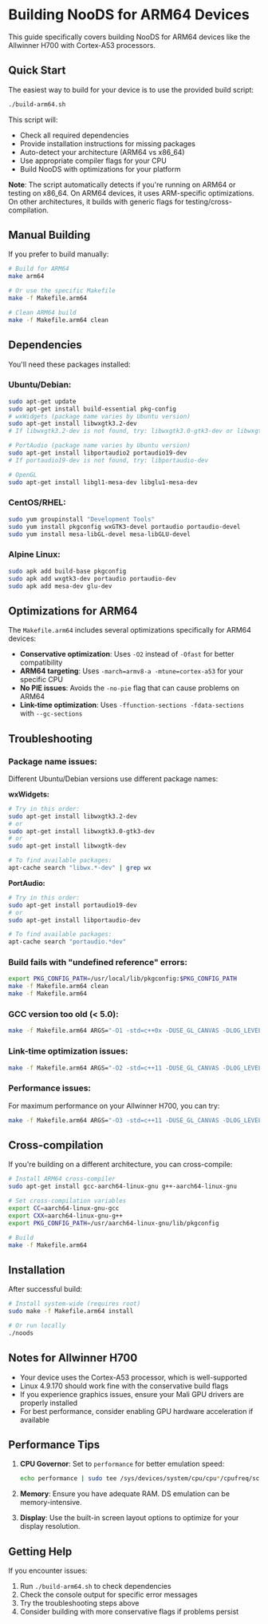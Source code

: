 # Building NooDS for ARM64 Devices

This guide specifically covers building NooDS for ARM64 devices like the Allwinner H700 with Cortex-A53 processors.

## Quick Start

The easiest way to build for your device is to use the provided build script:

```bash
./build-arm64.sh
```

This script will:
- Check all required dependencies
- Provide installation instructions for missing packages
- Auto-detect your architecture (ARM64 vs x86_64)
- Use appropriate compiler flags for your CPU
- Build NooDS with optimizations for your platform

**Note**: The script automatically detects if you're running on ARM64 or testing on x86_64. On ARM64 devices, it uses ARM-specific optimizations. On other architectures, it builds with generic flags for testing/cross-compilation.

## Manual Building

If you prefer to build manually:

```bash
# Build for ARM64
make arm64

# Or use the specific Makefile
make -f Makefile.arm64

# Clean ARM64 build
make -f Makefile.arm64 clean
```

## Dependencies

You'll need these packages installed:

### Ubuntu/Debian:
```bash
sudo apt-get update
sudo apt-get install build-essential pkg-config
# wxWidgets (package name varies by Ubuntu version)
sudo apt-get install libwxgtk3.2-dev 
# If libwxgtk3.2-dev is not found, try: libwxgtk3.0-gtk3-dev or libwxgtk-dev

# PortAudio (package name varies by Ubuntu version)
sudo apt-get install libportaudio2 portaudio19-dev
# If portaudio19-dev is not found, try: libportaudio-dev

# OpenGL
sudo apt-get install libgl1-mesa-dev libglu1-mesa-dev
```

### CentOS/RHEL:
```bash
sudo yum groupinstall "Development Tools"
sudo yum install pkgconfig wxGTK3-devel portaudio portaudio-devel
sudo yum install mesa-libGL-devel mesa-libGLU-devel
```

### Alpine Linux:
```bash
sudo apk add build-base pkgconfig
sudo apk add wxgtk3-dev portaudio portaudio-dev
sudo apk add mesa-dev glu-dev
```

## Optimizations for ARM64

The `Makefile.arm64` includes several optimizations specifically for ARM64 devices:

- **Conservative optimization**: Uses `-O2` instead of `-Ofast` for better compatibility
- **ARM64 targeting**: Uses `-march=armv8-a -mtune=cortex-a53` for your specific CPU
- **No PIE issues**: Avoids the `-no-pie` flag that can cause problems on ARM64
- **Link-time optimization**: Uses `-ffunction-sections -fdata-sections` with `--gc-sections`

## Troubleshooting

### Package name issues:
Different Ubuntu/Debian versions use different package names:

**wxWidgets:**
```bash
# Try in this order:
sudo apt-get install libwxgtk3.2-dev
# or
sudo apt-get install libwxgtk3.0-gtk3-dev  
# or
sudo apt-get install libwxgtk-dev

# To find available packages:
apt-cache search "libwx.*-dev" | grep wx
```

**PortAudio:**
```bash
# Try in this order:
sudo apt-get install portaudio19-dev
# or  
sudo apt-get install libportaudio-dev

# To find available packages:
apt-cache search "portaudio.*dev"
```

### Build fails with "undefined reference" errors:
```bash
export PKG_CONFIG_PATH=/usr/local/lib/pkgconfig:$PKG_CONFIG_PATH
make -f Makefile.arm64 clean
make -f Makefile.arm64
```

### GCC version too old (< 5.0):
```bash
make -f Makefile.arm64 ARGS="-O1 -std=c++0x -DUSE_GL_CANVAS -DLOG_LEVEL=0" clean all
```

### Link-time optimization issues:
```bash
make -f Makefile.arm64 ARGS="-O2 -std=c++11 -DUSE_GL_CANVAS -DLOG_LEVEL=0" clean all
```

### Performance issues:
For maximum performance on your Allwinner H700, you can try:
```bash
make -f Makefile.arm64 ARGS="-O3 -std=c++11 -DUSE_GL_CANVAS -DLOG_LEVEL=0 -march=armv8-a -mtune=cortex-a53 -flto" clean all
```

## Cross-compilation

If you're building on a different architecture, you can cross-compile:

```bash
# Install ARM64 cross-compiler
sudo apt-get install gcc-aarch64-linux-gnu g++-aarch64-linux-gnu

# Set cross-compilation variables
export CC=aarch64-linux-gnu-gcc
export CXX=aarch64-linux-gnu-g++
export PKG_CONFIG_PATH=/usr/aarch64-linux-gnu/lib/pkgconfig

# Build
make -f Makefile.arm64
```

## Installation

After successful build:

```bash
# Install system-wide (requires root)
sudo make -f Makefile.arm64 install

# Or run locally
./noods
```

## Notes for Allwinner H700

- Your device uses the Cortex-A53 processor, which is well-supported
- Linux 4.9.170 should work fine with the conservative build flags
- If you experience graphics issues, ensure your Mali GPU drivers are properly installed
- For best performance, consider enabling GPU hardware acceleration if available

## Performance Tips

1. **CPU Governor**: Set to `performance` for better emulation speed:
   ```bash
   echo performance | sudo tee /sys/devices/system/cpu/cpu*/cpufreq/scaling_governor
   ```

2. **Memory**: Ensure you have adequate RAM. DS emulation can be memory-intensive.

3. **Display**: Use the built-in screen layout options to optimize for your display resolution.

## Getting Help

If you encounter issues:
1. Run `./build-arm64.sh` to check dependencies
2. Check the console output for specific error messages
3. Try the troubleshooting steps above
4. Consider building with more conservative flags if problems persist 